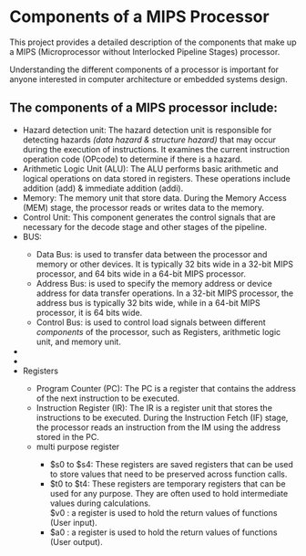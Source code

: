 <h1>Components of a MIPS Processor</h1>
<p>This project provides a detailed description of the components that make up a MIPS (Microprocessor without Interlocked Pipeline Stages) processor. </p>
<p>Understanding the different components of a processor is important for anyone interested in computer architecture or embedded systems design.</p>

<h2>The components of a MIPS processor include:</h2>
<ul>
  <li>
    Hazard detection unit: The hazard detection unit is responsible for detecting hazards <i>(data hazard & structure hazard)</i> that may occur during the execution of instructions. It examines the current instruction operation code (OPcode) to determine if there is a hazard.
  </li>
  
  <li>
    Arithmetic Logic Unit (ALU): The ALU performs basic arithmetic and logical operations on data stored in registers. These operations include addition (add) & immediate addition (addi).
  </li>
  <li>
    Memory: The memory unit that store data. During the Memory Access (MEM) stage, the processor reads or writes data to the memory.
  </li>
  <li>
    Control Unit: This component generates the control signals that are necessary for the decode stage and other stages of the pipeline.
  </li>
    <li>BUS:</li>
  <ul class = "bus">
    <li>
       Data Bus: is used to transfer data between the processor and memory or other devices. It is typically 32 bits wide in a 32-bit MIPS processor, and 64 bits wide in a 64-bit MIPS processor.
    </li>
    <li>  
      Address Bus: is used to specify the memory address or device address for data transfer operations. In a 32-bit MIPS processor, the address bus is typically 32 bits wide, while in a 64-bit MIPS processor, it       is       64 bits wide.
    </li>
    <li>
      Control Bus: is used to control load signals between different <i>components</i> of the processor, such as Registers, arithmetic logic unit, and memory unit.
    </li>
  </ul>
  <li>
  </li>
  <li>
  </li>
    <li>Registers</li>
    <ul class="registers">
      <li>
          Program Counter (PC): The PC is a register that contains the address of the next instruction to be executed.
      </li>
      <li>
        Instruction Register (IR): The IR is a register unit that stores the instructions to be executed. During the Instruction Fetch (IF) stage, the processor reads an instruction from the IM using the address stored in           the PC.
      </li>
      <li>multi purpose register</li>
        <ul>
          <li>
            $s0 to $s4: These registers are saved registers that can be used to store values that need to be preserved across function calls.
          </li>
          <li>
            $t0 to $t4: These registers are temporary registers that can be used for any purpose. They are often used to hold intermediate values during calculations.
          </li>
            $v0 : a register is used to hold the return values of functions (User input).
          <li>
            $a0 : a register is used to hold the return values of functions (User output).
          </li>
        </ul>
    </ul>
</ul>
